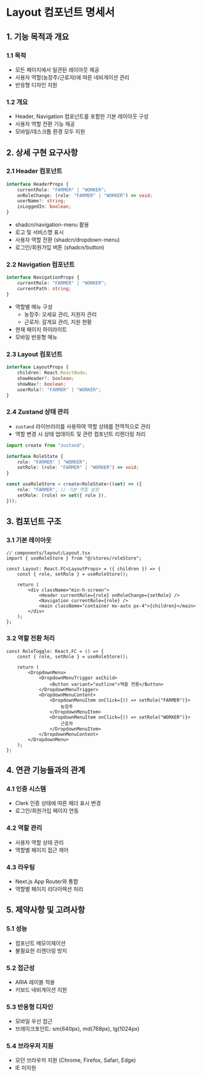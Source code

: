 # Layout 컴포넌트 명세서

## 1. 기능 목적과 개요

### 1.1 목적

-   모든 페이지에서 일관된 레이아웃 제공
-   사용자 역할(농장주/근로자)에 따른 네비게이션 관리
-   반응형 디자인 지원

### 1.2 개요

-   Header, Navigation 컴포넌트를 포함한 기본 레이아웃 구성
-   사용자 역할 전환 기능 제공
-   모바일/데스크톱 환경 모두 지원

## 2. 상세 구현 요구사항

### 2.1 Header 컴포넌트

```typescript
interface HeaderProps {
    currentRole: "FARMER" | "WORKER";
    onRoleChange: (role: "FARMER" | "WORKER") => void;
    userName?: string;
    isLoggedIn: boolean;
}
```

-   shadcn/navigation-menu 활용
-   로고 및 서비스명 표시
-   사용자 역할 전환 (shadcn/dropdown-menu)
-   로그인/회원가입 버튼 (shadcn/button)

### 2.2 Navigation 컴포넌트

```typescript
interface NavigationProps {
    currentRole: "FARMER" | "WORKER";
    currentPath: string;
}
```

-   역할별 메뉴 구성
    -   농장주: 오세요 관리, 지원자 관리
    -   근로자: 갈게요 관리, 지원 현황
-   현재 페이지 하이라이트
-   모바일 반응형 메뉴

### 2.3 Layout 컴포넌트

```typescript
interface LayoutProps {
    children: React.ReactNode;
    showHeader?: boolean;
    showNav?: boolean;
    userRole?: "FARMER" | "WORKER";
}
```

### 2.4 Zustand 상태 관리

-   `zustand` 라이브러리를 사용하여 역할 상태를 전역적으로 관리
-   역할 변경 시 상태 업데이트 및 관련 컴포넌트 리렌더링 처리

```typescript
import create from "zustand";

interface RoleState {
    role: "FARMER" | "WORKER";
    setRole: (role: "FARMER" | "WORKER") => void;
}

const useRoleStore = create<RoleState>((set) => ({
    role: "FARMER", // 기본 역할 설정
    setRole: (role) => set({ role }),
}));
```

## 3. 컴포넌트 구조

### 3.1 기본 레이아웃

```tsx
// components/layout/Layout.tsx
import { useRoleStore } from "@/stores/roleStore";

const Layout: React.FC<LayoutProps> = ({ children }) => {
    const { role, setRole } = useRoleStore();

    return (
        <div className="min-h-screen">
            <Header currentRole={role} onRoleChange={setRole} />
            <Navigation currentRole={role} />
            <main className="container mx-auto px-4">{children}</main>
        </div>
    );
};
```

### 3.2 역할 전환 처리

```tsx
const RoleToggle: React.FC = () => {
    const { role, setRole } = useRoleStore();

    return (
        <DropdownMenu>
            <DropdownMenuTrigger asChild>
                <Button variant="outline">역할 전환</Button>
            </DropdownMenuTrigger>
            <DropdownMenuContent>
                <DropdownMenuItem onClick={() => setRole("FARMER")}>
                    농장주
                </DropdownMenuItem>
                <DropdownMenuItem onClick={() => setRole("WORKER")}>
                    근로자
                </DropdownMenuItem>
            </DropdownMenuContent>
        </DropdownMenu>
    );
};
```

## 4. 연관 기능들과의 관계

### 4.1 인증 시스템

-   Clerk 인증 상태에 따른 헤더 표시 변경
-   로그인/회원가입 페이지 연동

### 4.2 역할 관리

-   사용자 역할 상태 관리
-   역할별 페이지 접근 제어

### 4.3 라우팅

-   Next.js App Router와 통합
-   역할별 페이지 리다이렉션 처리

## 5. 제약사항 및 고려사항

### 5.1 성능

-   컴포넌트 메모이제이션
-   불필요한 리렌더링 방지

### 5.2 접근성

-   ARIA 레이블 적용
-   키보드 네비게이션 지원

### 5.3 반응형 디자인

-   모바일 우선 접근
-   브레이크포인트: sm(640px), md(768px), lg(1024px)

### 5.4 브라우저 지원

-   모던 브라우저 지원 (Chrome, Firefox, Safari, Edge)
-   IE 미지원
